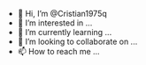- 👋 Hi, I’m @Cristian1975q
- 👀 I’m interested in ...
- 🌱 I’m currently learning ...
- 💞️ I’m looking to collaborate on ...
- 📫 How to reach me ...

<!---
Cristian1975q/Cristian1975q is a ✨ special ✨ repository because its `README.md` (this file) appears on your GitHub profile.
You can click the Preview link to take a look at your changes.
--->
